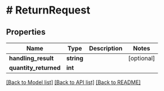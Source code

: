 # # ReturnRequest

## Properties

Name | Type | Description | Notes
------------ | ------------- | ------------- | -------------
**handling_result** | **string** |  | [optional]
**quantity_returned** | **int** |  |

[[Back to Model list]](../../README.md#models) [[Back to API list]](../../README.md#endpoints) [[Back to README]](../../README.md)
